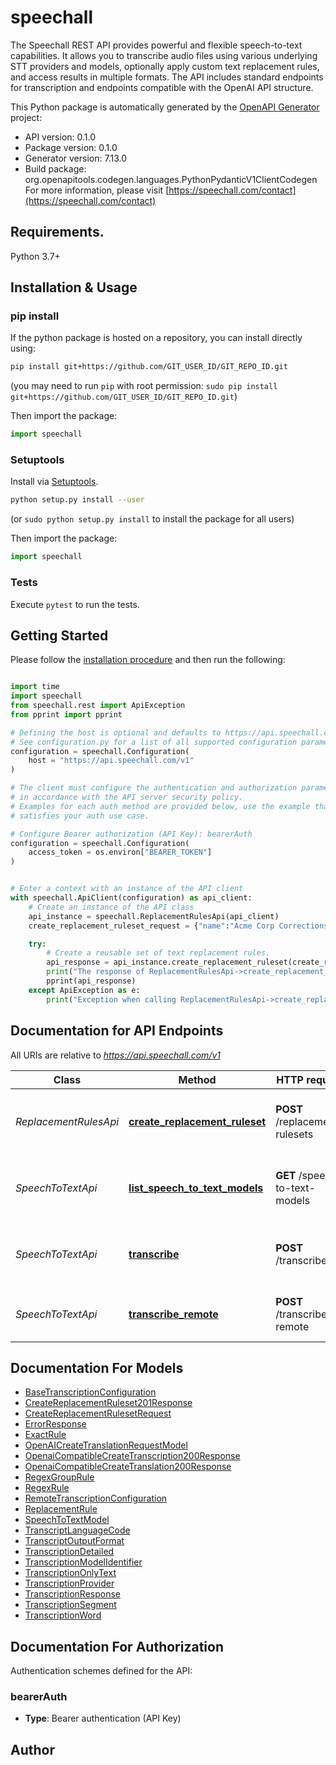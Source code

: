 # speechall
The Speechall REST API provides powerful and flexible speech-to-text capabilities.
It allows you to transcribe audio files using various underlying STT providers and models,
optionally apply custom text replacement rules, and access results in multiple formats.
The API includes standard endpoints for transcription and endpoints compatible with the OpenAI API structure.


This Python package is automatically generated by the [OpenAPI Generator](https://openapi-generator.tech) project:

- API version: 0.1.0
- Package version: 0.1.0
- Generator version: 7.13.0
- Build package: org.openapitools.codegen.languages.PythonPydanticV1ClientCodegen
For more information, please visit [https://speechall.com/contact](https://speechall.com/contact)

## Requirements.

Python 3.7+

## Installation & Usage
### pip install

If the python package is hosted on a repository, you can install directly using:

```sh
pip install git+https://github.com/GIT_USER_ID/GIT_REPO_ID.git
```
(you may need to run `pip` with root permission: `sudo pip install git+https://github.com/GIT_USER_ID/GIT_REPO_ID.git`)

Then import the package:
```python
import speechall
```

### Setuptools

Install via [Setuptools](http://pypi.python.org/pypi/setuptools).

```sh
python setup.py install --user
```
(or `sudo python setup.py install` to install the package for all users)

Then import the package:
```python
import speechall
```

### Tests

Execute `pytest` to run the tests.

## Getting Started

Please follow the [installation procedure](#installation--usage) and then run the following:

```python

import time
import speechall
from speechall.rest import ApiException
from pprint import pprint

# Defining the host is optional and defaults to https://api.speechall.com/v1
# See configuration.py for a list of all supported configuration parameters.
configuration = speechall.Configuration(
    host = "https://api.speechall.com/v1"
)

# The client must configure the authentication and authorization parameters
# in accordance with the API server security policy.
# Examples for each auth method are provided below, use the example that
# satisfies your auth use case.

# Configure Bearer authorization (API Key): bearerAuth
configuration = speechall.Configuration(
    access_token = os.environ["BEARER_TOKEN"]
)


# Enter a context with an instance of the API client
with speechall.ApiClient(configuration) as api_client:
    # Create an instance of the API class
    api_instance = speechall.ReplacementRulesApi(api_client)
    create_replacement_ruleset_request = {"name":"Acme Corp Corrections","rules":[{"kind":"exact","search":"speechal","replacement":"Speechall","caseSensitive":false},{"kind":"regex","pattern":"\\b(\\d{3})-(\\d{2})-(\\d{4})\\b","replacement":"[REDACTED SSN]","flags":["i"]}]} # CreateReplacementRulesetRequest | JSON object containing the name for the ruleset and an array of replacement rule objects.

    try:
        # Create a reusable set of text replacement rules.
        api_response = api_instance.create_replacement_ruleset(create_replacement_ruleset_request)
        print("The response of ReplacementRulesApi->create_replacement_ruleset:\n")
        pprint(api_response)
    except ApiException as e:
        print("Exception when calling ReplacementRulesApi->create_replacement_ruleset: %s\n" % e)

```

## Documentation for API Endpoints

All URIs are relative to *https://api.speechall.com/v1*

Class | Method | HTTP request | Description
------------ | ------------- | ------------- | -------------
*ReplacementRulesApi* | [**create_replacement_ruleset**](docs/ReplacementRulesApi.md#create_replacement_ruleset) | **POST** /replacement-rulesets | Create a reusable set of text replacement rules.
*SpeechToTextApi* | [**list_speech_to_text_models**](docs/SpeechToTextApi.md#list_speech_to_text_models) | **GET** /speech-to-text-models | Retrieve a list of all available speech-to-text models.
*SpeechToTextApi* | [**transcribe**](docs/SpeechToTextApi.md#transcribe) | **POST** /transcribe | Upload an audio file directly and receive a transcription.
*SpeechToTextApi* | [**transcribe_remote**](docs/SpeechToTextApi.md#transcribe_remote) | **POST** /transcribe-remote | Transcribe an audio file located at a remote URL.


## Documentation For Models

 - [BaseTranscriptionConfiguration](docs/BaseTranscriptionConfiguration.md)
 - [CreateReplacementRuleset201Response](docs/CreateReplacementRuleset201Response.md)
 - [CreateReplacementRulesetRequest](docs/CreateReplacementRulesetRequest.md)
 - [ErrorResponse](docs/ErrorResponse.md)
 - [ExactRule](docs/ExactRule.md)
 - [OpenAICreateTranslationRequestModel](docs/OpenAICreateTranslationRequestModel.md)
 - [OpenaiCompatibleCreateTranscription200Response](docs/OpenaiCompatibleCreateTranscription200Response.md)
 - [OpenaiCompatibleCreateTranslation200Response](docs/OpenaiCompatibleCreateTranslation200Response.md)
 - [RegexGroupRule](docs/RegexGroupRule.md)
 - [RegexRule](docs/RegexRule.md)
 - [RemoteTranscriptionConfiguration](docs/RemoteTranscriptionConfiguration.md)
 - [ReplacementRule](docs/ReplacementRule.md)
 - [SpeechToTextModel](docs/SpeechToTextModel.md)
 - [TranscriptLanguageCode](docs/TranscriptLanguageCode.md)
 - [TranscriptOutputFormat](docs/TranscriptOutputFormat.md)
 - [TranscriptionDetailed](docs/TranscriptionDetailed.md)
 - [TranscriptionModelIdentifier](docs/TranscriptionModelIdentifier.md)
 - [TranscriptionOnlyText](docs/TranscriptionOnlyText.md)
 - [TranscriptionProvider](docs/TranscriptionProvider.md)
 - [TranscriptionResponse](docs/TranscriptionResponse.md)
 - [TranscriptionSegment](docs/TranscriptionSegment.md)
 - [TranscriptionWord](docs/TranscriptionWord.md)


<a id="documentation-for-authorization"></a>
## Documentation For Authorization


Authentication schemes defined for the API:
<a id="bearerAuth"></a>
### bearerAuth

- **Type**: Bearer authentication (API Key)


## Author




